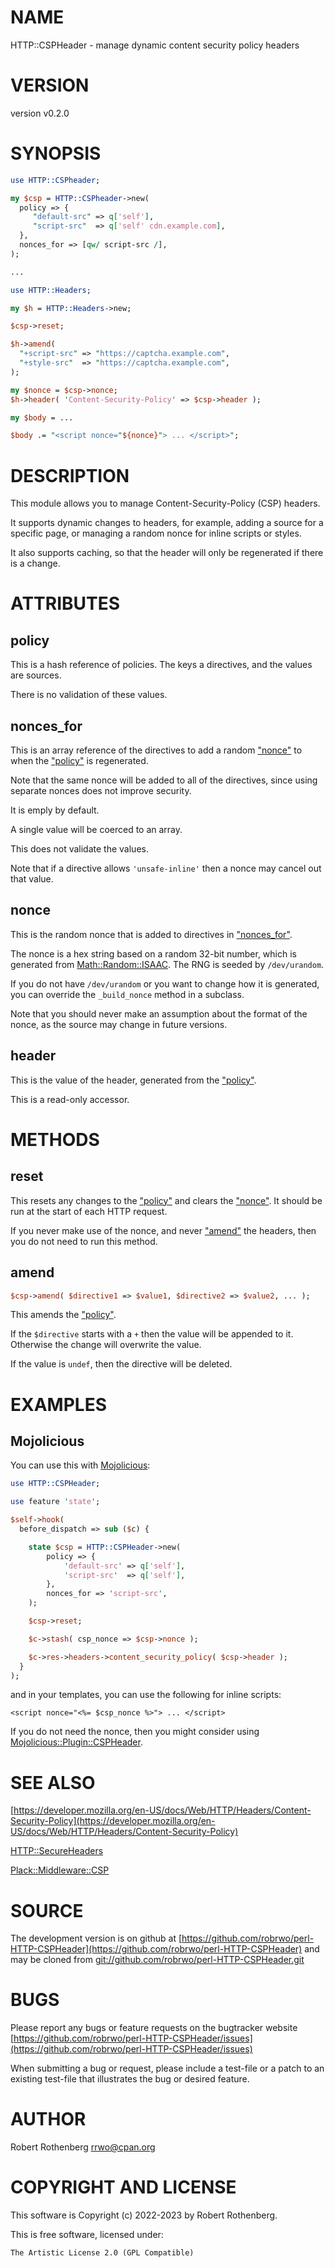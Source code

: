 # NAME

HTTP::CSPHeader - manage dynamic content security policy headers

# VERSION

version v0.2.0

# SYNOPSIS

```perl
use HTTP::CSPheader;

my $csp = HTTP::CSPheader->new(
  policy => {
     "default-src" => q['self'],
     "script-src"  => q['self' cdn.example.com],
  },
  nonces_for => [qw/ script-src /],
);

...

use HTTP::Headers;

my $h = HTTP::Headers->new;

$csp->reset;

$h->amend(
  "+script-src" => "https://captcha.example.com",
  "+style-src"  => "https://captcha.example.com",
);

my $nonce = $csp->nonce;
$h->header( 'Content-Security-Policy' => $csp->header );

my $body = ...

$body .= "<script nonce="${nonce}"> ... </script>";
```

# DESCRIPTION

This module allows you to manage Content-Security-Policy (CSP) headers.

It supports dynamic changes to headers, for example, adding a source
for a specific page, or managing a random nonce for inline scripts or
styles.

It also supports caching, so that the header will only be regenerated
if there is a change.

# ATTRIBUTES

## policy

This is a hash reference of policies.  The keys a directives, and the
values are sources.

There is no validation of these values.

## nonces\_for

This is an array reference of the directives to add a random ["nonce"](#nonce)
to when the ["policy"](#policy) is regenerated.

Note that the same nonce will be added to all of the directives, since
using separate nonces does not improve security.

It is emply by default.

A single value will be coerced to an array.

This does not validate the values.

Note that if a directive allows `'unsafe-inline'` then a nonce may
cancel out that value.

## nonce

This is the random nonce that is added to directives in ["nonces\_for"](#nonces_for).

The nonce is a hex string based on a random 32-bit number, which is generated
from [Math::Random::ISAAC](https://metacpan.org/pod/Math%3A%3ARandom%3A%3AISAAC).  The RNG is seeded by `/dev/urandom`.

If you do not have `/dev/urandom` or you want to change how it is generated,
you can override the `_build_nonce` method in a subclass.

Note that you should never make an assumption about the format of the
nonce, as the source may change in future versions.

## header

This is the value of the header, generated from the ["policy"](#policy).

This is a read-only accessor.

# METHODS

## reset

This resets any changes to the ["policy"](#policy) and clears the ["nonce"](#nonce).
It should be run at the start of each HTTP request.

If you never make use of the nonce, and never ["amend"](#amend) the headers,
then you do not need to run this method.

## amend

```perl
$csp->amend( $directive1 => $value1, $directive2 => $value2, ... );
```

This amends the ["policy"](#policy).

If the `$directive` starts with a `+` then the value will be
appended to it.  Otherwise the change will overwrite the value.

If the value is `undef`, then the directive will be deleted.

# EXAMPLES

## Mojolicious

You can use this with [Mojolicious](https://metacpan.org/pod/Mojolicious):

```perl
use HTTP::CSPHeader;

use feature 'state';

$self->hook(
  before_dispatch => sub ($c) {

    state $csp = HTTP::CSPHeader->new(
        policy => {
            'default-src' => q['self'],
            'script-src'  => q['self'],
        },
        nonces_for => 'script-src',
    );

    $csp->reset;

    $c->stash( csp_nonce => $csp->nonce );

    $c->res->headers->content_security_policy( $csp->header );
  }
);
```

and in your templates, you can use the following for inline scripts:

```
<script nonce="<%= $csp_nonce %>"> ... </script>
```

If you do not need the nonce, then you might consider using [Mojolicious::Plugin::CSPHeader](https://metacpan.org/pod/Mojolicious%3A%3APlugin%3A%3ACSPHeader).

# SEE ALSO

[https://developer.mozilla.org/en-US/docs/Web/HTTP/Headers/Content-Security-Policy](https://developer.mozilla.org/en-US/docs/Web/HTTP/Headers/Content-Security-Policy)

[HTTP::SecureHeaders](https://metacpan.org/pod/HTTP%3A%3ASecureHeaders)

[Plack::Middleware::CSP](https://metacpan.org/pod/Plack%3A%3AMiddleware%3A%3ACSP)

# SOURCE

The development version is on github at [https://github.com/robrwo/perl-HTTP-CSPHeader](https://github.com/robrwo/perl-HTTP-CSPHeader)
and may be cloned from [git://github.com/robrwo/perl-HTTP-CSPHeader.git](git://github.com/robrwo/perl-HTTP-CSPHeader.git)

# BUGS

Please report any bugs or feature requests on the bugtracker website
[https://github.com/robrwo/perl-HTTP-CSPHeader/issues](https://github.com/robrwo/perl-HTTP-CSPHeader/issues)

When submitting a bug or request, please include a test-file or a
patch to an existing test-file that illustrates the bug or desired
feature.

# AUTHOR

Robert Rothenberg <rrwo@cpan.org>

# COPYRIGHT AND LICENSE

This software is Copyright (c) 2022-2023 by Robert Rothenberg.

This is free software, licensed under:

```
The Artistic License 2.0 (GPL Compatible)
```
